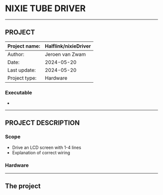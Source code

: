 # NIXIE  TUBE DRIVER
***
## PROJECT ##
| Project name: | Halflink/nixieDriver |
|---------------|----------------------|
| Author:       | Jeroen van Zwam      |
| Date:         | 2024-05-20           |
| Last update:  | 2024-05-20           |
| Project type: | Hardware             | 


### Executable ###
* 
***

## PROJECT DESCRIPTION ##


### Scope ###
* Drive an LCD screen with 1-4 lines
* Explanation of correct wiring

### Hardware ###

***

## The project ##

